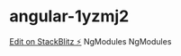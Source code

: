 # angular-1yzmj2

[Edit on StackBlitz ⚡️](https://stackblitz.com/edit/angular-1yzmj2)
NgModules
NgModules

